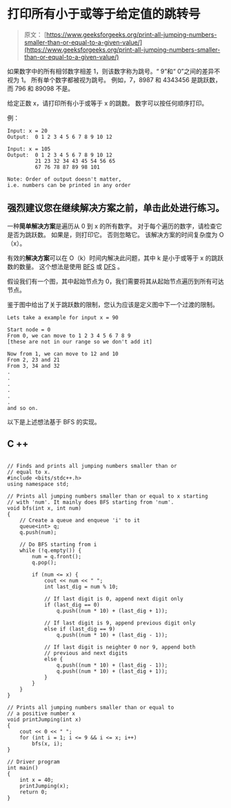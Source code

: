 # 打印所有小于或等于给定值的跳转号

> 原文： [https://www.geeksforgeeks.org/print-all-jumping-numbers-smaller-than-or-equal-to-a-given-value/](https://www.geeksforgeeks.org/print-all-jumping-numbers-smaller-than-or-equal-to-a-given-value/)

如果数字中的所有相邻数字相差 1，则该数字称为跳号。“ 9”和“ 0”之间的差异不视为 1。
所有单个数字都被视为跳号。 例如，7，8987 和 4343456 是跳跃数，而 796 和 89098 不是。

给定正数 x，请打印所有小于或等于 x 的跳数。 数字可以按任何顺序打印。

例：

```
Input: x = 20
Output:  0 1 2 3 4 5 6 7 8 9 10 12

Input: x = 105
Output:  0 1 2 3 4 5 6 7 8 9 10 12
         21 23 32 34 43 45 54 56 65
         67 76 78 87 89 98 101

Note: Order of output doesn't matter, 
i.e. numbers can be printed in any order

```

## 强烈建议您在继续解决方案之前，单击此处进行练习。

一种**简单解决方案**是遍历从 0 到 x 的所有数字。 对于每个遍历的数字，请检查它是否为跳跃数。 如果是，则打印它。 否则忽略它。 该解决方案的时间复杂度为 O（x）。

有效的**解决方案**可以在 O（k）时间内解决此问题，其中 k 是小于或等于 x 的跳跃数的数量。 这个想法是使用 [BFS](https://www.geeksforgeeks.org/breadth-first-traversal-for-a-graph/) 或 [DFS](https://www.geeksforgeeks.org/depth-first-traversal-for-a-graph/) 。

假设我们有一个图，其中起始节点为 0，我们需要将其从起始节点遍历到所有可达节点。

鉴于图中给出了关于跳跃数的限制，您认为应该是定义图中下一个过渡的限制。

```
Lets take a example for input x = 90

Start node = 0
From 0, we can move to 1 2 3 4 5 6 7 8 9 
[these are not in our range so we don't add it]

Now from 1, we can move to 12 and 10 
From 2, 23 and 21
From 3, 34 and 32
.
.
.
.
.
.
and so on.

```

以下是上述想法基于 BFS 的实现。

## C ++

```

// Finds and prints all jumping numbers smaller than or 
// equal to x. 
#include <bits/stdc++.h> 
using namespace std; 

// Prints all jumping numbers smaller than or equal to x starting 
// with 'num'. It mainly does BFS starting from 'num'. 
void bfs(int x, int num) 
{ 
    // Create a queue and enqueue 'i' to it 
    queue<int> q; 
    q.push(num); 

    // Do BFS starting from i 
    while (!q.empty()) { 
        num = q.front(); 
        q.pop(); 

        if (num <= x) { 
            cout << num << " "; 
            int last_dig = num % 10; 

            // If last digit is 0, append next digit only 
            if (last_dig == 0) 
                q.push((num * 10) + (last_dig + 1)); 

            // If last digit is 9, append previous digit only 
            else if (last_dig == 9) 
                q.push((num * 10) + (last_dig - 1)); 

            // If last digit is neighter 0 nor 9, append both 
            // previous and next digits 
            else { 
                q.push((num * 10) + (last_dig - 1)); 
                q.push((num * 10) + (last_dig + 1)); 
            } 
        } 
    } 
} 

// Prints all jumping numbers smaller than or equal to 
// a positive number x 
void printJumping(int x) 
{ 
    cout << 0 << " "; 
    for (int i = 1; i <= 9 && i <= x; i++) 
        bfs(x, i); 
} 

// Driver program 
int main() 
{ 
    int x = 40; 
    printJumping(x); 
    return 0; 
} 

```